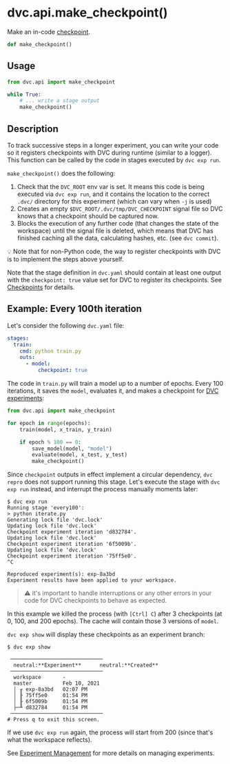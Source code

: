 # dvc.api.make_checkpoint()

Make an in-code [checkpoint].

```py
def make_checkpoint()
```

[checkpoint]:
  /doc/user-guide/experiment-management/running-experiments#checkpoint-experiments

## Usage

```py
from dvc.api import make_checkpoint

while True:
    # ... write a stage output
    make_checkpoint()
```

## Description

To track successive steps in a longer <abbr>experiment</abbr>, you can write
your code so it registers checkpoints with DVC during runtime (similar to a
logger). This function can be called by the code in stages executed by
`dvc exp run`.

`make_checkpoint()` does the following:

1. Check that the `DVC_ROOT` env var is set. It means this code is being
   executed via `dvc exp run`, and it contains the location to the correct
   `.dvc/` directory for this experiment (which can vary when `-j` is used)
2. Creates an empty `$DVC_ROOT/.dvc/tmp/DVC_CHECKPOINT` signal file so DVC knows
   that a checkpoint should be captured now.
3. Blocks the execution of any further code (that changes the state of the
   <abbr>workspace</abbr>) until the signal file is deleted, which means that
   DVC has finished caching all the data, calculating hashes, etc. (see
   `dvc commit`).

💡 Note that for non-Python code, the way to register checkpoints with DVC is to
implement the steps above yourself.

Note that the stage definition in `dvc.yaml` should contain at least one
<abbr>output</abbr> with the `checkpoint: true` value set for DVC to register
its checkpoints. See [Checkpoints](/doc/command-reference/exp/run#checkpoints)
for details.

## Example: Every 100th iteration

Let's consider the following `dvc.yaml` file:

```yaml
stages:
  train:
    cmd: python train.py
    outs:
      - model:
          checkpoint: true
```

The code in `train.py` will train a model up to a number of epochs. Every 100
iterations, it saves the `model`, evaluates it, and makes a checkpoint for [DVC
experiments]:

[dvc experiments]: /doc/user-guide/experiment-management#experiments

```py
from dvc.api import make_checkpoint

for epoch in range(epochs):
    train(model, x_train, y_train)

    if epoch % 100 == 0:
        save_model(model, "model")
        evaluate(model, x_test, y_test)
        make_checkpoint()
```

Since `checkpoint` outputs in effect implement a circular dependency,
`dvc repro` does not support running this stage. Let's execute the stage with
`dvc exp run` instead, and interrupt the process manually moments later:

```cli
$ dvc exp run
Running stage 'every100':
> python iterate.py
Generating lock file 'dvc.lock'
Updating lock file 'dvc.lock'
Checkpoint experiment iteration 'd832784'.
Updating lock file 'dvc.lock'
Checkpoint experiment iteration '6f5009b'.
Updating lock file 'dvc.lock'
Checkpoint experiment iteration '75ff5e0'.
^C

Reproduced experiment(s): exp-8a3bd
Experiment results have been applied to your workspace.
```

> ⚠️ it's important to handle interruptions or any other errors in your code for
> DVC checkpoints to behave as expected.

In this example we killed the process (with `[Ctrl] C`) after 3 checkpoints (at
0, 100, and 200 epochs). The <abbr>cache</abbr> will contain those 3 versions of
`model`.

`dvc exp show` will display these checkpoints as an experiment branch:

```cli
$ dvc exp show
```

```dvctable
 ──────────────────────────────
  neutral:**Experiment**      neutral:**Created**
 ──────────────────────────────
  workspace       -
  master          Feb 10, 2021
  │ ╓ exp-8a3bd   02:07 PM
  │ ╟ 75ff5e0     01:54 PM
  │ ╟ 6f5009b     01:54 PM
  ├─╨ d832784     01:54 PM
 ──────────────────────────────
# Press q to exit this screen.
```

If we use `dvc exp run` again, the process will start from 200 (since that's
what the <abbr>workspace</abbr> reflects).

See [Experiment Management](/doc/user-guide/experiment-management) for more
details on managing <abbr>experiments</abbr>.
